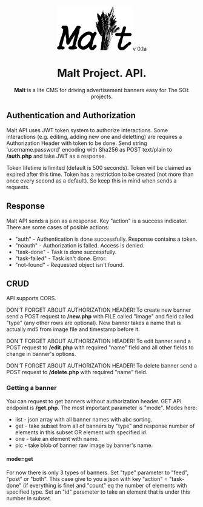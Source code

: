 <p align="center">
  <img src="logo.png" width="200" /><span>v 0.1a</span>
  <h1 align="center">Malt Project. API.</h1>
</p>

<p align="center"><strong>Malt</strong> is a lite CMS for driving advertisement banners easy for The SOŁ projects.</p>

<h2>Authentication and Authorization</h2>

Malt API uses JWT token system to authorize interactions. Some interactions (e.g. editing, adding new one and deletting) are requires a Authorization Header with token to be done. Send string 'username.password' encoding with Sha256 as POST text/plain to <strong>/auth.php</strong> and take JWT as a response. 

Token lifetime is limited (default is 500 seconds). Token will be claimed as expired after this time. Token has a restriction to be created (not more than once every second as a default). So keep this in mind when sends a requests.

<h2>Response</h2>

Malt API sends a json as a response. Key "action" is a success indicator. There are some cases of posible actions:
<ul>
  <li>"auth" - Authentication is done successfully. Response contains a token.</li>
  <li>"noauth" - Authorization is falled. Access is denied.</li>
  <li>"task-done" - Task is done successfully.</li>
  <li>"task-failed" - Task isn't done. Error.</li>
  <li>"not-found" - Requested object isn't found.</li>
</ul>

<h2>CRUD</h2>

API supports CORS.

DON'T FORGET ABOUT AUTHORIZATION HEADER! To create new banner send a POST request to <strong>/new.php</strong> with FILE called "image" and field called "type" (any other rows are optional). New banner takes a name that is actually md5 from image file and timestamp before it.

DON'T FORGET ABOUT AUTHORIZATION HEADER! To edit banner send a POST request to <strong>/edit.php</strong> with required "name" field and all other fields to change in banner's options.

DON'T FORGET ABOUT AUTHORIZATION HEADER! To delete banner send a POST request to <strong>/delete.php</strong> with required "name" field.

<h3>Getting a banner</h3>

You can request to get banners without authorization header. GET API endpoint is <strong>/get.php</strong>. The most important parameter is "mode". Modes here:
<ul>
  <li>list - json array with all banner names with abc sorting.</li>
  <li>get - take subset from all of banners by "type" and response number of elements in this subset OR element with specified id.</li>
  <li>one - take an element with name.</li>
  <li>pic - take blob of banner raw image by banner's name.</li>
</ul>

<h4>mode=get</h4>
For now there is only 3 types of banners. Set "type" parameter to "feed", "post" or "both". This case give to you a json with key "action" = "task-done" (if everything is fine) and "count" eq the number of elements with specified type. Set an "id" parameter to take an element that is under this number in subset.
